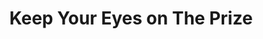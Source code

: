 ---
index: 2
layout: default
title: Keep Your Eyes on The Prize
event: Montgomery Bus Boycott
artist: Pete Seeger
genre: Folk
writer: Alice Wine
producer: Lawrence Cohn
album: We Shall Overcome
label: Columbia
country: USA
language: English
duration: '2:00'
released: 1963
soundcloud: https://w.soundcloud.com/player/?url=https%3A//api.soundcloud.com/tracks/1023382657&color=%23ff5500&auto_play=false&hide_related=false&show_comments=true&show_user=true&show_reposts=false&show_teaser=true&visual=true
soundcloud-artist: https://soundcloud.com/pete-seeger-official 
soundcloud-source: https://soundcloud.com/pete-seeger-official/keep-your-eyes-on-the-prize-3
description: | 
   The song was orginially based off of the hymn 'Keep Your Hands on the Plow' with lyrics modified. However, Alice Wine, who earned her living cleaning linen for a white family in Charleston, taught Guy Carawan how to sing 'Keep Your Eyes on the Prize' in 1960. Carawan later introduced the lyrics to activists from the Student Nonviolent Coordinating Committee NCCS.
    
versions: |
     Mahalia Jackson, <br>
     Pete Seeger<br>
     Bob Dylan<br>
     Bruce Springsteen.
source1: https://main.oxfordamerican.org/magazine/item/1871-keep-you-eyes-on-the-prize 
---